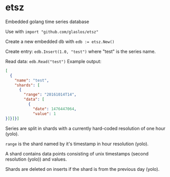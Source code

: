 # etsz
Embedded golang time series database

Use with `import "github.com/glaslos/etsz"`

Create a new embedded db with `edb := etsz.New()`

Create entry: `edb.Insert(1.0, "test")` where "test" is the series name.


Read data: `edb.Read("test")`
Example output:
```JSON
[
  {
    "name": "test",
    "shards": [
      {
        "range": "20161014T14",
        "data": [
          {
            "date": 1476447064,
            "value": 1
}]}]}]
```

Series are split in shards with a currently hard-coded resolution of one hour (yolo).

`range` is the shard named by it's timestamp in hour resolution (yolo).

A shard contains data points consisting of unix timestamps (second resolution (yolo)) and values.

Shards are deleted on inserts if the shard is from the previous day (yolo).
